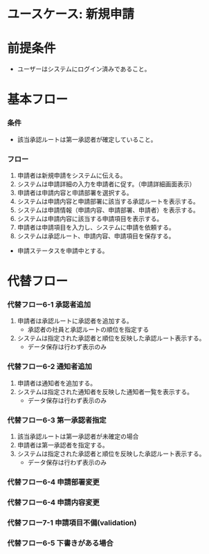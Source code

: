 # ユースケース: 新規申請

# 前提条件

- ユーザーはシステムにログイン済みであること。

# 基本フロー

### 条件

- 該当承認ルートは第一承認者が確定していること。

### フロー

1. 申請者は新規申請をシステムに伝える。
1. システムは申請詳細の入力を申請者に促す。（申請詳細画面表示）
1. 申請者は申請内容と申請部署を選択する。
1. システムは申請内容と申請部署に該当する承認ルートを表示する。
1. システムは申請情報（申請内容、申請部署、申請者）を表示する。
1. システムは申請内容に該当する申請項目を表示する。
1. 申請者は申請項目を入力し、システムに申請を依頼する。
1. システムは承認ルート、申請内容、申請項目を保存する。
  - 申請ステータスを申請中とする。

# 代替フロー

### 代替フロー6-1 承認者追加

1. 申請者は承認ルートに承認者を追加する。
    - 承認者の社員と承認ルートの順位を指定する
1. システムは指定された承認者と順位を反映した承認ルート表示する。
    - データ保存は行わず表示のみ

### 代替フロー6-2 通知者追加

1. 申請者は通知者を追加する。
1. システムは指定された通知者を反映した通知者一覧を表示する。
    - データ保存は行わず表示のみ

### 代替フロー6-3 第一承認者指定

1. 該当承認ルートは第一承認者が未確定の場合
1. 申請者は第一承認者を指定する。
1. システムは指定された承認者と順位を反映した承認ルート表示する。
    - データ保存は行わず表示のみ

### 代替フロー6-4 申請部署変更

### 代替フロー6-4 申請内容変更

### 代替フロー7-1 申請項目不備(validation)

### 代替フロー6-5 下書きがある場合
